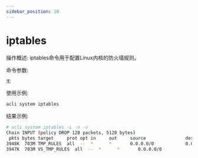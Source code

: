 ```yaml
---
sidebar_position: 10
---
```


# iptables
操作概述: iptables命令用于配置Linux内核的防火墙规则。

命令参数:
```bash
无
```

使用示例:
```bash
acli system iptables
```

结果示例:
```bash
# acli system iptables -L -n -v
Chain INPUT (policy DROP 128 packets, 5128 bytes)
 pkts bytes target     prot opt in     out     source               destination 
3948K  703M TMP_RULES  all  --  *      *       0.0.0.0/0            0.0.0.0/0   
3947K  703M VS_TMP_RULES  all  --  *      *       0.0.0.0/0            0.0.0.0/0
```